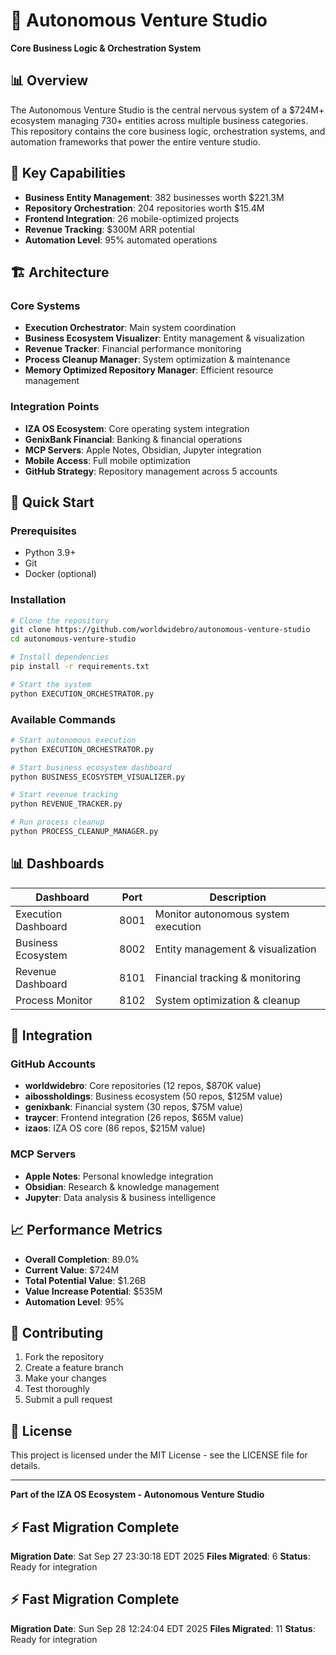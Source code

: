 # 🚀 Autonomous Venture Studio

**Core Business Logic & Orchestration System**

## 📊 Overview

The Autonomous Venture Studio is the central nervous system of a $724M+ ecosystem managing 730+ entities across multiple business categories. This repository contains the core business logic, orchestration systems, and automation frameworks that power the entire venture studio.

## 🎯 Key Capabilities

- **Business Entity Management**: 382 businesses worth $221.3M
- **Repository Orchestration**: 204 repositories worth $15.4M  
- **Frontend Integration**: 26 mobile-optimized projects
- **Revenue Tracking**: $300M ARR potential
- **Automation Level**: 95% automated operations

## 🏗️ Architecture

### Core Systems
- **Execution Orchestrator**: Main system coordination
- **Business Ecosystem Visualizer**: Entity management & visualization
- **Revenue Tracker**: Financial performance monitoring
- **Process Cleanup Manager**: System optimization & maintenance
- **Memory Optimized Repository Manager**: Efficient resource management

### Integration Points
- **IZA OS Ecosystem**: Core operating system integration
- **GenixBank Financial**: Banking & financial operations
- **MCP Servers**: Apple Notes, Obsidian, Jupyter integration
- **Mobile Access**: Full mobile optimization
- **GitHub Strategy**: Repository management across 5 accounts

## 🚀 Quick Start

### Prerequisites
- Python 3.9+
- Git
- Docker (optional)

### Installation
```bash
# Clone the repository
git clone https://github.com/worldwidebro/autonomous-venture-studio
cd autonomous-venture-studio

# Install dependencies
pip install -r requirements.txt

# Start the system
python EXECUTION_ORCHESTRATOR.py
```

### Available Commands
```bash
# Start autonomous execution
python EXECUTION_ORCHESTRATOR.py

# Start business ecosystem dashboard
python BUSINESS_ECOSYSTEM_VISUALIZER.py

# Start revenue tracking
python REVENUE_TRACKER.py

# Run process cleanup
python PROCESS_CLEANUP_MANAGER.py
```

## 📊 Dashboards

| Dashboard | Port | Description |
|-----------|------|-------------|
| Execution Dashboard | 8001 | Monitor autonomous system execution |
| Business Ecosystem | 8002 | Entity management & visualization |
| Revenue Dashboard | 8101 | Financial tracking & monitoring |
| Process Monitor | 8102 | System optimization & cleanup |

## 🔗 Integration

### GitHub Accounts
- **worldwidebro**: Core repositories (12 repos, $870K value)
- **aibossholdings**: Business ecosystem (50 repos, $125M value)
- **genixbank**: Financial system (30 repos, $75M value)
- **traycer**: Frontend integration (26 repos, $65M value)
- **izaos**: IZA OS core (86 repos, $215M value)

### MCP Servers
- **Apple Notes**: Personal knowledge integration
- **Obsidian**: Research & knowledge management
- **Jupyter**: Data analysis & business intelligence

## 📈 Performance Metrics

- **Overall Completion**: 89.0%
- **Current Value**: $724M
- **Total Potential Value**: $1.26B
- **Value Increase Potential**: $535M
- **Automation Level**: 95%

## 🤝 Contributing

1. Fork the repository
2. Create a feature branch
3. Make your changes
4. Test thoroughly
5. Submit a pull request

## 📄 License

This project is licensed under the MIT License - see the LICENSE file for details.

---

**Part of the IZA OS Ecosystem - Autonomous Venture Studio**

## ⚡ Fast Migration Complete

**Migration Date**: Sat Sep 27 23:30:18 EDT 2025
**Files Migrated**:        6
**Status**: Ready for integration


## ⚡ Fast Migration Complete

**Migration Date**: Sun Sep 28 12:24:04 EDT 2025
**Files Migrated**:       11
**Status**: Ready for integration

